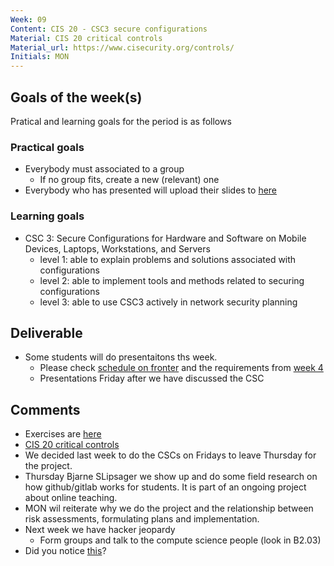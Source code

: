 ```yaml
---
Week: 09
Content: CIS 20 - CSC3 secure configurations
Material: CIS 20 critical controls
Material_url: https://www.cisecurity.org/controls/
Initials: MON
---
```


## Goals of the week(s)
Pratical and learning goals for the period is as follows

### Practical goals
* Everybody must associated to a group
  * If no group fits, create a new (relevant) one
* Everybody who has presented will upload their slides to [here](https://gitlab.com/ITT-17A/18S_ITS/tree/development/docs/organisation/Article%20Presentation)

### Learning goals
* CSC 3: Secure Configurations for Hardware and Software on Mobile Devices, Laptops,
Workstations, and Servers
  * level 1: able to explain problems and solutions associated with configurations
  * level 2: able to implement tools and methods related to securing configurations
  * level 3: able to use CSC3 actively in network security planning

## Deliverable
* Some students will do presentaitons ths week.
    * Please check [schedule on fronter](https://fronter.com/eal/links/files.phtml/1261825527$31048836$/2nd+Semester/IT+Security/ITT2+ITS+presentations.pdf)  and the requirements from [week 4](ww04-introduction.md)
    * Presentations Friday after we have discussed the CSC

## Comments
* Exercises are [here](../materials/ww09-exercises.md)
* [CIS 20 critical controls](https://www.cisecurity.org/controls/)
* We decided last week to do the CSCs on Fridays to leave Thursday for the project.
* Thursday Bjarne SLipsager we show up and do some field research on how github/gitlab works for students. It is part of an ongoing project about online teaching.
* MON wil reiterate why we do the project and the relationship between risk assessments, formulating plans and implementation.
* Next week we have hacker jeopardy
  * Form groups and talk to the compute science people (look in B2.03)
* Did you notice [this](https://fronter.com/eal/news/index.phtml?action=read_news&news_id=41128&readid=41128&from_page=4&popup=1)?
  
